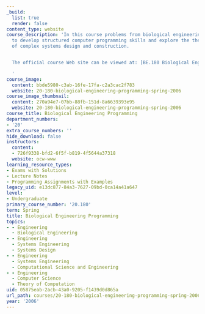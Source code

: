 ```yaml
---
_build:
  list: true
  render: false
content_type: website
course_description: 'In this course problems from biological engineering are used
  to develop structured computer programming skills and explore the theory and practice
  of complex systems design and construction.


  The official course Web site can be viewed at: [BE.180 Biological Engineering Programming](http://openwetware.org/wiki/BE.180).

  '
course_image:
  content: bbde5980-c3ab-16fe-17fa-c2a3cac2f783
  website: 20-180-biological-engineering-programming-spring-2006
course_image_thumbnail:
  content: 270a94e7-07bb-88fb-151d-8a6639393e95
  website: 20-180-biological-engineering-programming-spring-2006
course_title: Biological Engineering Programming
department_numbers:
- '20'
extra_course_numbers: ''
hide_download: false
instructors:
  content:
  - 726f9338-bfd2-6f5f-b819-4f5644a37318
  website: ocw-www
learning_resource_types:
- Exams with Solutions
- Lecture Notes
- Programming Assignments with Examples
legacy_uid: e13dc877-84a3-7627-09bd-0ca14a41a647
level:
- Undergraduate
primary_course_number: '20.180'
term: Spring
title: Biological Engineering Programming
topics:
- - Engineering
  - Biological Engineering
- - Engineering
  - Systems Engineering
  - Systems Design
- - Engineering
  - Systems Engineering
  - Computational Science and Engineering
- - Engineering
  - Computer Science
  - Theory of Computation
uid: 05875eab-2acb-43a0-9205-f1439d0d865a
url_path: courses/20-180-biological-engineering-programming-spring-2006
year: '2006'
---
```

